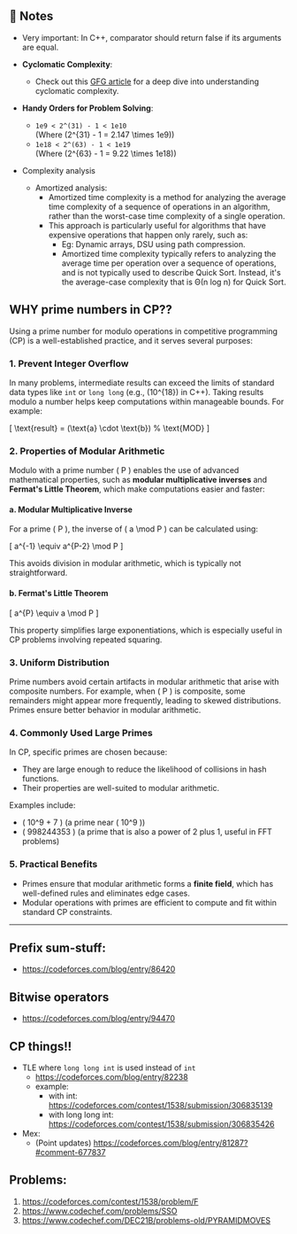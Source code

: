 
## 📝 Notes

- Very important: In C++, comparator should return false if its arguments are equal.

- **Cyclomatic Complexity**:
  - Check out this [GFG article](https://www.geeksforgeeks.org/cyclomatic-complexity/) for a deep dive into understanding cyclomatic complexity.
  
- **Handy Orders for Problem Solving**:
  - `1e9 < 2^(31) - 1 < 1e10`  
    (Where \(2^{31} - 1 = 2.147 \times 1e9\))
  - `1e18 < 2^(63) - 1 < 1e19`  
    (Where \(2^{63} - 1 = 9.22 \times 1e18\))

- Complexity analysis
  - Amortized analysis:
    - Amortized time complexity is a method for analyzing the average time complexity of a sequence of operations in an algorithm, rather than the worst-case time complexity of a single operation.
    - This approach is particularly useful for algorithms that have expensive operations that happen only rarely, such as:
      - Eg: Dynamic arrays, DSU using path compression. 
      - Amortized time complexity typically refers to analyzing the average time per operation over a sequence of operations, and is not typically used to describe Quick Sort. Instead, it's the average-case complexity that is Θ(n log n) for Quick Sort.


## WHY prime numbers in CP??

Using a prime number for modulo operations in competitive programming (CP) is a well-established practice, and it serves several purposes:

### **1. Prevent Integer Overflow**
In many problems, intermediate results can exceed the limits of standard data types like `int` or `long long` (e.g., \(10^{18}\) in C++). Taking results modulo a number helps keep computations within manageable bounds. For example:

\[
\text{result} = (\text{a} \cdot \text{b}) \% \text{MOD}
\]


### **2. Properties of Modular Arithmetic**
Modulo with a prime number \( P \) enables the use of advanced mathematical properties, such as **modular multiplicative inverses** and **Fermat's Little Theorem**, which make computations easier and faster:

#### **a. Modular Multiplicative Inverse**
For a prime \( P \), the inverse of \( a \mod P \) can be calculated using:

\[
a^{-1} \equiv a^{P-2} \mod P
\]

This avoids division in modular arithmetic, which is typically not straightforward.

#### **b. Fermat's Little Theorem**
\[
a^{P} \equiv a \mod P
\]

This property simplifies large exponentiations, which is especially useful in CP problems involving repeated squaring.


### **3. Uniform Distribution**
Prime numbers avoid certain artifacts in modular arithmetic that arise with composite numbers. For example, when \( P \) is composite, some remainders might appear more frequently, leading to skewed distributions. Primes ensure better behavior in modular arithmetic.

### **4. Commonly Used Large Primes**
In CP, specific primes are chosen because:
- They are large enough to reduce the likelihood of collisions in hash functions.
- Their properties are well-suited to modular arithmetic.

Examples include:
- \( 10^9 + 7 \) (a prime near \( 10^9 \))
- \( 998244353 \) (a prime that is also a power of 2 plus 1, useful in FFT problems)

### **5. Practical Benefits**
- Primes ensure that modular arithmetic forms a **finite field**, which has well-defined rules and eliminates edge cases.
- Modular operations with primes are efficient to compute and fit within standard CP constraints.
-------

## Prefix sum-stuff:
- https://codeforces.com/blog/entry/86420


## Bitwise operators
- https://codeforces.com/blog/entry/94470


## CP things!!
- TLE where ```long long int``` is used instead of ```int```
  - https://codeforces.com/blog/entry/82238
  - example:
      - with int: https://codeforces.com/contest/1538/submission/306835139
      - with long long int: https://codeforces.com/contest/1538/submission/306835426
- Mex:
  - (Point updates) https://codeforces.com/blog/entry/81287?#comment-677837

## Problems:
1) https://codeforces.com/contest/1538/problem/F
2) https://www.codechef.com/problems/SSO
3) https://www.codechef.com/DEC21B/problems-old/PYRAMIDMOVES
